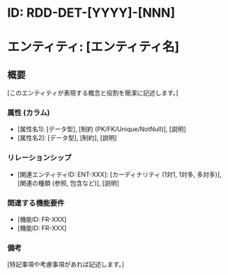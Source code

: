 # ID: RDD-DET-[YYYY]-[NNN]

# エンティティ: [エンティティ名]

## 概要

[このエンティティが表現する概念と役割を簡潔に記述します。]

### 属性 (カラム)

- [属性名1]: [データ型], [制約 (PK/FK/Unique/NotNull)], [説明]
- [属性名2]: [データ型], [制約], [説明]

### リレーションシップ

- [関連エンティティID: ENT-XXX]: [カーディナリティ (1対1, 1対多, 多対多)],
  [関連の種類 (参照, 包含など)], [説明]

### 関連する機能要件

- [機能ID: FR-XXX]
- [機能ID: FR-XXX]

### 備考

[特記事項や考慮事項があれば記述します。]
